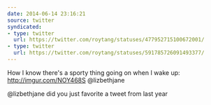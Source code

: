 ```yaml
---
date: 2014-06-14 23:16:21
source: twitter
syndicated:
- type: twitter
  url: https://twitter.com/roytang/statuses/477952715100672001/
- type: twitter
  url: https://twitter.com/roytang/statuses/591785726091493377/
---
```


How I know there's a sporty thing going on when I wake up: http://imgur.com/NOY468S @lizbethjane
@lizbethjane did you just favorite a tweet from last year